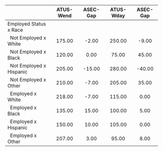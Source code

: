 
|                      |    ATUS-Wend |     ASEC-Gap |    ATUS-Wday |     ASEC-Gap |
| -------------------- | :----------: | :----------: | :----------: | :----------: |
| Employed Status x Race |              |              |              |              |
| &nbsp;&nbsp;Not Employed x White |       175.00 |        -2.00 |       250.00 |        -9.00 |
| &nbsp;&nbsp;Not Employed x Black |       120.00 |         0.00 |        75.00 |        45.00 |
| &nbsp;&nbsp;Not Employed x Hispanic |       205.00 |       -15.00 |       280.00 |       -40.00 |
| &nbsp;&nbsp;Not Employed x Other |       210.00 |        -7.00 |       205.00 |        35.00 |
| &nbsp;&nbsp;Employed x White |       218.00 |        -7.00 |       115.00 |         0.00 |
| &nbsp;&nbsp;Employed x Black |       135.00 |        15.00 |       100.00 |         5.00 |
| &nbsp;&nbsp;Employed x Hispanic |       150.00 |        10.00 |       105.00 |         0.00 |
| &nbsp;&nbsp;Employed x Other |       207.00 |         3.00 |        95.00 |         8.00 |

